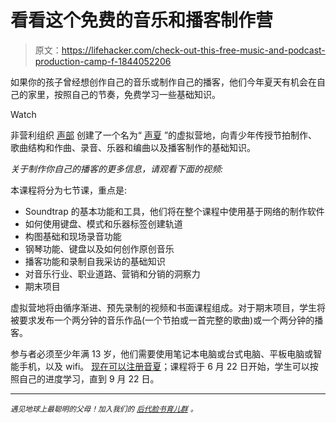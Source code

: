 # 看看这个免费的音乐和播客制作营

> 原文：<https://lifehacker.com/check-out-this-free-music-and-podcast-production-camp-f-1844052206>

如果你的孩子曾经想创作自己的音乐或制作自己的播客，他们今年夏天有机会在自己的家里，按照自己的节奏，免费学习一些基础知识。

Watch

非营利组织 [声部](https://www.deptofsound.org/about-us) 创建了一个名为“ [声夏](https://www.deptofsound.org/summer-of-sound) ”的虚拟营地，向青少年传授节拍制作、歌曲结构和作曲、录音、乐器和编曲以及播客制作的基础知识。

*关于制作你自己的播客的更多信息，请观看下面的视频:*

本课程将分为七节课，重点是:

*   Soundtrap 的基本功能和工具，他们将在整个课程中使用基于网络的制作软件
*   如何使用键盘、模式和乐器标签创建轨道
*   构图基础和现场录音功能
*   钢琴功能、键盘以及如何创作原创音乐
*   播客功能和录制自我采访的基础知识
*   对音乐行业、职业道路、营销和分销的洞察力
*   期末项目

虚拟营地将由循序渐进、预先录制的视频和书面课程组成。对于期末项目，学生将被要求发布一个两分钟的音乐作品(一个节拍或一首完整的歌曲)或一个两分钟的播客。

参与者必须至少年满 13 岁，他们需要使用笔记本电脑或台式电脑、平板电脑或智能手机，以及 wifi。 [现在可以注册音夏](https://www.deptofsound.org/summer-of-sound)；课程将于 6 月 22 日开始，学生可以按照自己的进度学习，直到 9 月 22 日。

* * *

<small>*遇见地球上最聪明的父母！加入我们的*</small> [<small>*后代脸书育儿群*</small>](https://www.facebook.com/groups/2018785615043946/) <small>*。*</small>